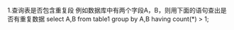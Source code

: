 1.查询表是否包含重复段
例如数据库中有两个字段A，B，则用下面的语句查出是否有重复数据
select A,B from table1 group by A,B having count(*) > 1;
